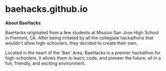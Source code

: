 baehacks.github.io
==================


<b> About BaeHacks</b>
 
BaeHacks originated from a few students at Mission San Jose High School in Fremont, CA. After being irritated by all the collegiate hackathons that wouldn't allow high-schoolers, they decided to create their own.

Located in the heart of the 'Bae' Area, BaeHacks is a premier hackathon for high-schoolers. It allows them to learn, code, and pioneer the future, all in a fun, friendly, and exciting environment.
